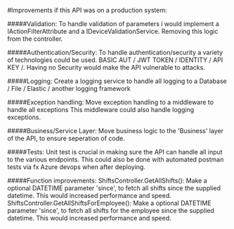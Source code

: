 #Improvements if this API was on a production system:

#####Validation:
To handle validation of parameters i would implement a IActionFilterAttribute and a IDeviceValidationService. Removing this logic from the controller.

#####Authentication/Security:
To handle authentication/security a variety of technologies could be used.  BASIC AUT / JWT TOKEN / IDENTITY / API KEY /.
Having no Security would make the API vulnerable to attacks.

#####Logging: 
Create a logging service to handle all logging to a Database / File / Elastic / another logging framework

#####Exception handling: 
Move exception handling to a middleware to handle all exceptions
This middleware could also handle logging exceptions.

#####Business/Service Layer:
Move business logic to the 'Business' layer of the API, to ensure seperation of code.

#####Tests:
Unit test is crucial in making sure the API can handle all input to the various endpoints.
This could also be done with automated postman tests via fx Azure devops when after deploying.


#####Function improvements:
ShiftsController.GetAllShifts():  Make a optional DATETIME parameter 'since', to fetch all shifts since the supplied datetime.  This would increased performance and speed.
ShiftsController.GetAllShiftsForEmployee():  Make a optional DATETIME parameter 'since', to fetch all shifts for the employee since the supplied datetime.  This would increased performance and speed.

